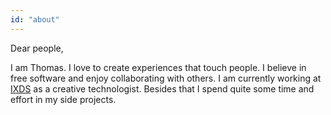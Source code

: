 ```yaml
---
id: "about"
---
```


Dear people,

I am Thomas. I love to create experiences that touch people.
I believe in free software and enjoy collaborating with others.
I am currently working at [IXDS](https://ixds.com/) as a creative technologist.
Besides that I spend quite some time and effort in my side projects.

